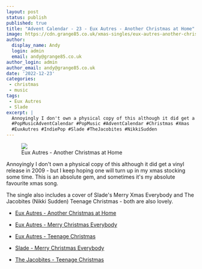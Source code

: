 ```yaml
---
layout: post
status: publish
published: true
title: "Advent Calendar - 23 - Eux Autres - Another Christmas at Home"
image: https://cdn.grange85.co.uk/xmas-singles/eux-autres-another-christmas.jpg
author:
  display_name: Andy
  login: admin
  email: andy@grange85.co.uk
author_login: admin
author_email: andy@grange85.co.uk
date: '2022-12-23'
categories:
 - christmas
 - music
tags:
 - Eux Autres
 - Slade
excerpt: |
  Annoyingly I don't own a physical copy of this although it did get a vinyl release in 2009 - but I keep hoping one will turn up in my xmas stocking some time. This is an absolute gem, and sometimes it's my absolute favourite xmas song.
  #PopMusicAdventCalendar #PopMusic #AdventCalendar #Christmas #Xmas
  #EuxAutres #IndiePop #Slade #TheJacobites #NikkiSudden
---
```

<figure class="aligncenter"><img src="https://cdn.grange85.co.uk/xmas-singles/eux-autres-another-christmas.jpg" class="img-responsive" /><figcaption>Eux Autres - Another Christmas at Home</figcaption></figure>

Annoyingly I don't own a physical copy of this although it did get a vinyl release in 2009 - but I keep hoping one will turn up in my xmas stocking some time. This is an absolute gem, and sometimes it's my absolute favourite xmas song.

The single also includes a cover of Slade's Merry Xmas Everybody and The Jacobites (Nikki Sudden) Teenage Christmas -  both are also lovely.

 - [Eux Autres - Another Christmas at Home](https://euxautres.bandcamp.com/track/another-christmas-at-home)
 - [Eux Autres - Merry Christmas Everybody](https://euxautres.bandcamp.com/track/merry-xmas-everybody)
 - [Eux Autres - Teenage Christmas](https://euxautres.bandcamp.com/track/teenage-christmas)

 - [Slade - Merry Christmas Everybody](https://www.youtube.com/watch?v=0A8KT365wlA)
 - [The Jacobites - Teenage Christmas](https://www.youtube.com/watch?v=ryqqjJhFRvM)
